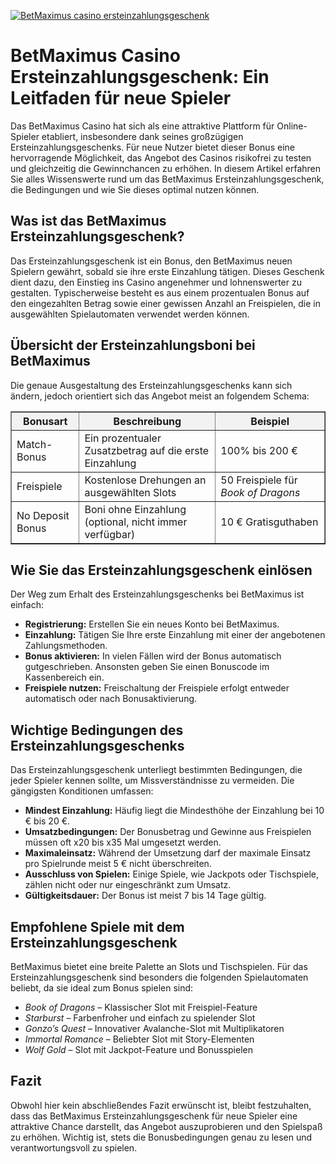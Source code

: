 [![BetMaximus casino ersteinzahlungsgeschenk](https://123-caf.pages.dev/gitsignup.png)](https://vrmoo.ru/Bt82HjjY)

<h1>BetMaximus Casino Ersteinzahlungsgeschenk: Ein Leitfaden für neue Spieler</h1>  <p>Das BetMaximus Casino hat sich als eine attraktive Plattform für Online-Spieler etabliert, insbesondere dank seines großzügigen Ersteinzahlungsgeschenks. Für neue Nutzer bietet dieser Bonus eine hervorragende Möglichkeit, das Angebot des Casinos risikofrei zu testen und gleichzeitig die Gewinnchancen zu erhöhen. In diesem Artikel erfahren Sie alles Wissenswerte rund um das BetMaximus Ersteinzahlungsgeschenk, die Bedingungen und wie Sie dieses optimal nutzen können.</p>  <h2>Was ist das BetMaximus Ersteinzahlungsgeschenk?</h2> <p>Das Ersteinzahlungsgeschenk ist ein Bonus, den BetMaximus neuen Spielern gewährt, sobald sie ihre erste Einzahlung tätigen. Dieses Geschenk dient dazu, den Einstieg ins Casino angenehmer und lohnenswerter zu gestalten. Typischerweise besteht es aus einem prozentualen Bonus auf den eingezahlten Betrag sowie einer gewissen Anzahl an Freispielen, die in ausgewählten Spielautomaten verwendet werden können.</p>  <h2>Übersicht der Ersteinzahlungsboni bei BetMaximus</h2> <p>Die genaue Ausgestaltung des Ersteinzahlungsgeschenks kann sich ändern, jedoch orientiert sich das Angebot meist an folgendem Schema:</p>  <table border="1" cellpadding="8" cellspacing="0" style="border-collapse: collapse; width: 100%; max-width: 600px;">   <thead>     <tr style="background-color: #f2f2f2;">       <th>Bonusart</th>       <th>Beschreibung</th>       <th>Beispiel</th>     </tr>   </thead>   <tbody>     <tr>       <td>Match-Bonus</td>       <td>Ein prozentualer Zusatzbetrag auf die erste Einzahlung</td>       <td>100% bis 200 €</td>     </tr>     <tr>       <td>Freispiele</td>       <td>Kostenlose Drehungen an ausgewählten Slots</td>       <td>50 Freispiele für <em>Book of Dragons</em></td>     </tr>     <tr>       <td>No Deposit Bonus</td>       <td>Boni ohne Einzahlung (optional, nicht immer verfügbar)</td>       <td>10 € Gratisguthaben</td>     </tr>   </tbody> </table>  <h2>Wie Sie das Ersteinzahlungsgeschenk einlösen</h2> <p>Der Weg zum Erhalt des Ersteinzahlungsgeschenks bei BetMaximus ist einfach:</p>  <ul>   <li><strong>Registrierung:</strong> Erstellen Sie ein neues Konto bei BetMaximus.</li>   <li><strong>Einzahlung:</strong> Tätigen Sie Ihre erste Einzahlung mit einer der angebotenen Zahlungsmethoden.</li>   <li><strong>Bonus aktivieren:</strong> In vielen Fällen wird der Bonus automatisch gutgeschrieben. Ansonsten geben Sie einen Bonuscode im Kassenbereich ein.</li>   <li><strong>Freispiele nutzen:</strong> Freischaltung der Freispiele erfolgt entweder automatisch oder nach Bonusaktivierung.</li> </ul>  <h2>Wichtige Bedingungen des Ersteinzahlungsgeschenks</h2> <p>Das Ersteinzahlungsgeschenk unterliegt bestimmten Bedingungen, die jeder Spieler kennen sollte, um Missverständnisse zu vermeiden. Die gängigsten Konditionen umfassen:</p>  <ul>   <li><strong>Mindest Einzahlung:</strong> Häufig liegt die Mindesthöhe der Einzahlung bei 10 € bis 20 €.</li>   <li><strong>Umsatzbedingungen:</strong> Der Bonusbetrag und Gewinne aus Freispielen müssen oft x20 bis x35 Mal umgesetzt werden.</li>   <li><strong>Maximaleinsatz:</strong> Während der Umsetzung darf der maximale Einsatz pro Spielrunde meist 5 € nicht überschreiten.</li>   <li><strong>Ausschluss von Spielen:</strong> Einige Spiele, wie Jackpots oder Tischspiele, zählen nicht oder nur eingeschränkt zum Umsatz.</li>   <li><strong>Gültigkeitsdauer:</strong> Der Bonus ist meist 7 bis 14 Tage gültig.</li> </ul>  <h2>Empfohlene Spiele mit dem Ersteinzahlungsgeschenk</h2> <p>BetMaximus bietet eine breite Palette an Slots und Tischspielen. Für das Ersteinzahlungsgeschenk sind besonders die folgenden Spielautomaten beliebt, da sie ideal zum Bonus spielen sind:</p>  <ul>   <li><em>Book of Dragons</em> – Klassischer Slot mit Freispiel-Feature</li>   <li><em>Starburst</em> – Farbenfroher und einfach zu spielender Slot</li>   <li><em>Gonzo’s Quest</em> – Innovativer Avalanche-Slot mit Multiplikatoren</li>   <li><em>Immortal Romance</em> – Beliebter Slot mit Story-Elementen</li>   <li><em>Wolf Gold</em> – Slot mit Jackpot-Feature und Bonusspielen</li> </ul>  <h2>Fazit</h2> <p>Obwohl hier kein abschließendes Fazit erwünscht ist, bleibt festzuhalten, dass das BetMaximus Ersteinzahlungsgeschenk für neue Spieler eine attraktive Chance darstellt, das Angebot auszuprobieren und den Spielspaß zu erhöhen. Wichtig ist, stets die Bonusbedingungen genau zu lesen und verantwortungsvoll zu spielen.</p>